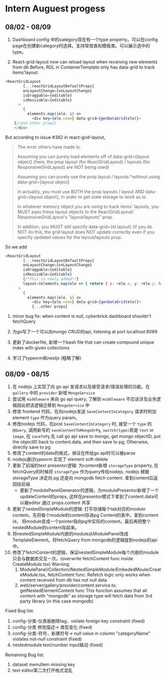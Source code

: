 # Intern Auguest progess

## 08/02 - 08/09

1. Dashboard config 中的category现在有一个type property。可以在config page在创建新category时选择。支持常规类和模板类。可以展示选中的type。

1. React-grid-layout now can reload layout when receiving new elements from db
Before, RGL in ContainerTemplate only has data-grid to track items'layout:

```js
<ReactGridLayout
        {...reactGridLayoutDefaultProps}
        onLayoutChange={onLayoutChange}
        isDraggable={editable}
        isResizable={editable}
      >
        {
          elements.map((ele, i) =>
            <div key={ele.name} data-grid={genDataGrid(ele)}>
    {//and other props}
    </div>
```

But according to issue #382 in react-grid-layout, 

> The error others have made is:
>
> Assuming you can purely load elements off of data-grid={layout object} (here, the prop layout (for ReactGridLayout) / layouts (for ResponsiveGridLayout) are NOT being used)
>
> Assuming you can purely use the prop layout / layouts *without using data-grid={layout object}
>
> In actuality, you must use BOTH the prop layouts / layout AND data-grid={layout object}, in order to get state storage to work as is:
>
> In whatever memory object you are using to track items' layouts, you MUST pass these layout objects to the ReactGridLayout/ ResponsiveGridLayout's "layout/layouts" prop.
> 
> In addition, you MUST still specify data-grid={el.layout} (if you do NOT do this, the grid layout does NOT update correctly even if you specify updated values for the layout/layouts prop.

So we add 

```js
<ReactGridLayout
        {...reactGridLayoutDefaultProps}
        onLayoutChange={onLayoutChange}
        isDraggable={editable}
        isResizable={editable}
        {/*This is newly added*/}
        layout={elements.map(ele => { return { x: +ele.x, y: +ele.y, h: +ele.h, w: +ele.w, i: ele.name } })}
      >
        {
          elements.map((ele, i) =>
            <div key={ele.name} data-grid={genDataGrid(ele)}>
            {...other props}
```
1. minor bug fix: when content is null, cyberbrick dashboard shouldn't fetchQuery

1. 为go写了一个可以向mongo CRUD的api, listening at port localhost:8089
1. 更新了dockerfile, 新增一个bash file that can create compound unique index with given collections
1. 学习了typeorm和nestjs (粗略了解)

## 08/09 - 08/15

1. 在 nodejs 上实现了向 go api 发请求以及接受请求/错误处理的功能。在 `gallery` 中的 `provider` 新增 `MongoService`
1. 尝试用 `middleware` 来向 go api query, 了解到 `middleware` 不应该涉及业务逻辑因此把该逻辑迁移到 `MongoService` 中
1. 修改 frontend 代码，在向nodejs发送 `SaveContentInCategory` 请求时附加 element `type` 作为query param。
1. 修改nodejs 代码，在post `SaveContentInCategory` 时, 接受一个 `type` 的 `@Query`, 调用新写的 `saveContentToMongoOrPg`, `switch(type)`若是 `text` or `image`, 在 `saveToPg` 先 call go api save to mongo, get mongo objectID, put the objectID back to content.data, and then save to pg; Otherwise, directly save to pg
1. 修改了content的date的格式，保证在传给go api时可以被parse
1. nodejs通过typeorm 实现了 element soft-delete
1. 更新了前端的text presentor逻辑: 为content新增 `storageType` property, 在 fetchQuery的时候将 `storageType` 作为query传给nodejs, nodejs 根据 storageType 决定向 pg 还是向 mongodb fetch content. 拿到content后返回给前端
   - 更新了modulePanelGenerator的逻辑，为modulePresentor新增了一个updateContent的props, 这样在presentor模式下拿到了content.data可以被editor 通过 props.content 共享
1. 更新了nestedSimpleModule的逻辑: 打平存储每个tab对应的module content。先将每个module的content存进pg Content的表中，拿到content id，
   将module变成一个pointer指向pg中实际的content。最后再把整个nestedModule的content存起来。
1. 将nestedSimpleModule内嵌的module从ModulePanel改成TemplateElement。将fetchQuery from mongodb的逻辑提到nodejs的api中。
1. 修改了fetchContent的逻辑，保证nestedSimpleModule每个内嵌的module只会与数据库交互一次。(overwrite fetchContent func inside CreateModule.tsx)
    Warning: 
      1. ModulePanel/Collection/NestedSimpleModule/EmbededMoule/CreateModule.tsx, fetchContent func:
        Refetch logic only works when content received from db has not null data
      2. web/server/gallery/provider/content.service.ts: getNestedElementContent func
        This function assumes that all content with "mongodb" as storage
        type will fetch data from 3rd party library (in this case mongodb)

Fixed Bug list:
1. config-分类-仪表板删除tag，violate foreign key constraint (fixed)
2. config-分类 修改描述-> 类型变化 (fixed)
3. config-分类-符号，新建符号-> null value in column "categoryName" violates not-null constraint (fixed)
4. nestedmodule text/number input联动 (fixed)

Remaining Bug list:
1. dataset menuItem missing key
2. text editor第二次打开格式混乱